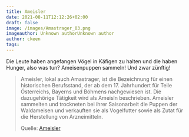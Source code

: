 ```yaml
---
title: Ameisler
date: 2021-08-11T12:12:26+02:00
draft: false
image: /images/Amastrager_03.png
imageauthor: Unknown authorUnknown author
author: ckeen
tags: 
---
```


Die Leute haben angefangen Vögel in Käfigen zu halten und die haben Hunger,
also was tun? Ameisenpuppen sammeln! Und zwar zünftig!

> Ameisler, lokal auch Amastrager, ist die Bezeichnung für einen historischen
> Berufsstand, der ab dem 17. Jahrhundert für Teile Österreichs, Bayerns und
> Böhmens nachgewiesen ist. Die dazugehörige Tätigkeit wird als Ameisln
> beschrieben. Ameisler sammelten und trockneten bei ihrer Saisonarbeit die
> Puppen der Waldameisen und verkauften sie als Vogelfutter sowie als Zutat für
> die Herstellung von Arzneimitteln.
>
> Quelle: [Ameisler](https://de.wikipedia.org/wiki/Ameisler)
